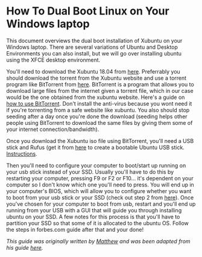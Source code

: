 # How To Dual Boot Linux on Your Windows laptop

This document overviews the dual boot installation of Xubuntu on your Windows
laptop.  There are several variations of Ubuntu and Desktop Environments you can
also install, but we will go over installing ubuntu using the XFCE desktop
environment.

You'll need to download the Xubuntu 18.04 from [here](https://xubuntu.org/download).
Preferrably you should download the torrent from the Xubuntu website and use a
torrent program like BitTorrent from [here](https://www.bittorrent.com/downloads/win).
BitTorrent is a program that allows you to download large files from the internet
given a torrent file, which in our case would be the one obtained from the xubuntu
website.  Here's a guide on [how to use BitTorrent](https://www.dailydot.com/debug/how-to-use-bittorrent/).
Don't install the anti-virus because you wont need it if you're torrenting from
a safe website like xubuntu.  You also should stop seeding after a day once you're
done the download (seeding helps other people using BitTorrent to download the
same files by giving them some of your internet connection/bandwidth).

Once you download the Xubuntu iso file using BitTorrent, you'll need a USB stick
and Rufus (get it from [here](https://rufus.ie/en_IE.html) to create a bootable
Ubuntu USB stick. [Instructions](https://tutorials.ubuntu.com/tutorial/tutorial-create-a-usb-stick-on-windows#0).

Then you'll need to configure your computer to boot/start up running on your usb
stick instead of your SSD.  Usually you'll have to do this by restarting your
computer, pressing F9 or F2 or F10... it's dependent on your computer so I don't
know which one you'll need to press. You will end up in your computer's BIOS,
which will allow you to configure whether you want to boot from your usb stick
or your SSD (check out step 2 from
[here](https://www.forbes.com/sites/jasonevangelho/2018/08/29/beginners-guide-how-to-install-ubuntu-linux/)).
Once you've chosen for your computer to boot from usb, restart and you'll end up
running from your USB with a GUI that will guide you through installing ubuntu on
your SSD.  A few notes for this process is that you'll have to partition your SSD
so that some of it is allocated to the ubuntu OS. Follow the steps in forbes.com
guide after that and your done!

*This guide was originally written by [Matthew](https://github.com/ginsstaahh)
and was been adapted from his guide
[here](https://docs.google.com/document/d/1QtvBIruTP2Puw5sPeV5qvlwdJ848kXeTc2Iq3ZcqfXA/).*
